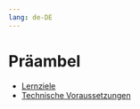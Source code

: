 ```yaml
---
lang: de-DE
---
```

# Präambel
- [Lernziele](/markdown/introduction_learning-outcomes.md) 
- [Technische Voraussetzungen](/markdown/introduction_requirements.md) 